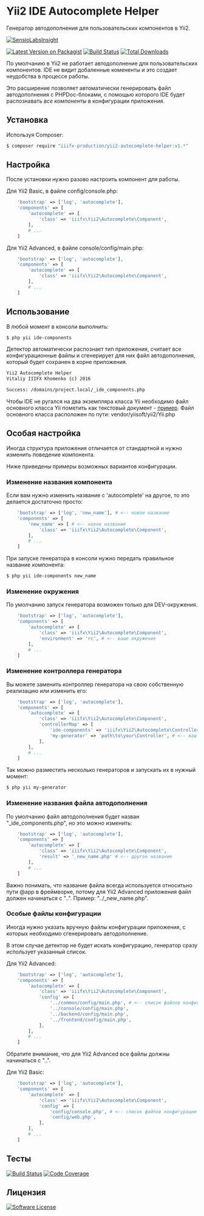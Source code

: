 # Yii2 IDE Autocomplete Helper

Генератор автодополнения для пользовательских компонентов в Yii2.

[![SensioLabsInsight](https://insight.sensiolabs.com/projects/38baa1e0-54e8-4cf8-bd30-3c76e8a44d9b/big.png)](https://insight.sensiolabs.com/projects/38baa1e0-54e8-4cf8-bd30-3c76e8a44d9b)

[![Latest Version on Packagist][ico-version]][link-packagist] [![Build Status][ico-travis]][link-travis]
[![Total Downloads][ico-downloads]][link-downloads] 

По умолчанию в Yii2 не работает автодополнение для пользовательских компонентов. IDE не видит добаленные комененты и это создает неудобства в процессе работы.

Это расширение позволяет автоматически генерировать файл автодополнения c PHPDoc-блоками, с помощью которого IDE будет распознавать _все компоненты_ в конфигурации приложения.

## Установка

Используя Composer:

``` bash
$ composer require "iiifx-production/yii2-autocomplete-helper:v1.*"
```

## Настройка

После установки нужно разово настроить компонент для работы.

Для Yii2 Basic, в файле config/console.php:
```php
    'bootstrap' => ['log', 'autocomplete'],
    'components' => [
        'autocomplete' => [
            'class' => 'iiifx\Yii2\Autocomplete\Component',
        ],
        # ...
    ]
```

Для Yii2 Advanced, в файле console/config/main.php:
```php
    'bootstrap' => ['log', 'autocomplete'],
    'components' => [
        'autocomplete' => [
            'class' => 'iiifx\Yii2\Autocomplete\Component',
        ],
        # ...
    ]
```

## Использование

В любой момент в консоли выполнить:
``` bash
$ php yii ide-components
```

Детектор автоматически распознает тип приложения, считает все конфигурационные файлы и сгенерирует для них файл автодополнения, который будет сохранен в корне приложения.
```bash
Yii2 Autocomplete Helper
Vitaliy IIIFX Khomenko (c) 2016

Success: /domains/project.local/_ide_components.php
```

Чтобы IDE не ругался на два экземпляра класса Yii необходимо файл основного класса Yii пометить как текстовый документ - [пример](images/mark-as-plain-text.png).
Файл основного класса расположен по пути: vendor/yiisoft/yii2/Yii.php

## Особая настройка

Иногда структура приложения отличается от стандартной и нужно изменить поведение компонента.

Ниже приведены примеры возможных вариантов конфигурации.

### Изменение названия компонента

Если вам нужно изменить название с 'autocomplete' на другое, то это делается достаточно просто:
```php
    'bootstrap' => ['log', 'new_name'], # <-- новое название
    'components' => [
        'new_name' => [ # <-- новое название
            'class' => 'iiifx\Yii2\Autocomplete\Component',
        ],
        # ...
    ]
```

При запуске генератора в консоли нужно передать правильное название компонента:
``` bash
$ php yii ide-components new_name
```

### Изменение окружения

По умолчанию запуск генератора возможен только для DEV-окружения.
```php
    'bootstrap' => ['log', 'autocomplete'],
    'components' => [
        'autocomplete' => [
            'class' => 'iiifx\Yii2\Autocomplete\Component',
            'environment' => 'rc', # <-- ваше окружение
        ],
        # ...
    ]
```

### Изменение контроллера генератора

Вы можете заменить контроллер генератора на свою собственную реализацию или изменить его:
```php
    'bootstrap' => ['log', 'autocomplete'],
    'components' => [
        'autocomplete' => [
            'class' => 'iiifx\Yii2\Autocomplete\Component',
            'controllerMap' => [
                'ide-components' => 'iiifx\Yii2\Autocomplete\Controller', # <-- контроллер генератора
                'my-generator' => 'path\to\your\Controller', # <-- ваш особый контроллер
            ],
        ],
        # ...
    ]
```

Так можно разместить несколько генераторов и запускать их в нужный момент:
``` bash
$ php yii my-generator
```

### Изменение названия файла автодополнения

По умолчанию файл автодополнения будет назван "_ide_components.php", но это можно изменить:
```php
    'bootstrap' => ['log', 'autocomplete'],
    'components' => [
        'autocomplete' => [
            'class' => 'iiifx\Yii2\Autocomplete\Component',
            'result' => '_new_name.php' # <-- другое название
        ],
        # ...
    ]
```

Важно понимать, что название файла всегда используется относитьно пути @app в фреймворке, потому для Yii2 Advanced приложения файл должен начинаться с "..". Пример: "../_new_name.php".

### Особые файлы конфигурации

Иногда нужно указать вручную файлы конфигурации приложения, с которых необходимо сгенерировать автодополнение.

В этом случае детектор не будет искать конфигурацию, генератор сразу использует указанный список.

Для Yii2 Advanced:
```php
    'bootstrap' => ['log', 'autocomplete'],
    'components' => [
        'autocomplete' => [
            'class' => 'iiifx\Yii2\Autocomplete\Component',
            'config' => [
                '../common/config/main.php', # <-- список файлов конфигурации
                '../console/config/main.php',
                '../backend/config/main.php',
                '../frontend/config/main.php',
            ],
        ],
        # ...
    ]
```

Обратите внимание, что для Yii2 Advanced все файлы должны начинаться с "..".

Для Yii2 Basic:
```php
    'bootstrap' => ['log', 'autocomplete'],
    'components' => [
        'autocomplete' => [
            'class' => 'iiifx\Yii2\Autocomplete\Component',
            'config' => [
                'config/console.php', # <-- список файлов конфигурации
                'config/web.php',
            ],
        ],
        # ...
    ]
```

## Тесты

[![Build Status][ico-travis]][link-travis] [![Code Coverage][ico-codecoverage]][link-scrutinizer]

## Лицензия

[![Software License][ico-license]](LICENSE.md)


[ico-version]: https://img.shields.io/packagist/v/iiifx-production/yii2-autocomplete-helper.svg
[ico-license]: https://img.shields.io/badge/license-MIT-brightgreen.svg
[ico-downloads]: https://img.shields.io/packagist/dt/iiifx-production/yii2-autocomplete-helper.svg
[ico-travis]: https://travis-ci.org/iiifx-production/yii2-autocomplete-helper.svg
[ico-scrutinizer]: https://scrutinizer-ci.com/g/iiifx-production/yii2-autocomplete-helper/badges/quality-score.png?b=master
[ico-codecoverage]: https://scrutinizer-ci.com/g/iiifx-production/yii2-autocomplete-helper/badges/coverage.png?b=master

[link-packagist]: https://packagist.org/packages/iiifx-production/yii2-autocomplete-helper
[link-downloads]: https://packagist.org/packages/iiifx-production/yii2-autocomplete-helper
[link-travis]: https://travis-ci.org/iiifx-production/yii2-autocomplete-helper
[link-scrutinizer]: https://scrutinizer-ci.com/g/iiifx-production/yii2-autocomplete-helper/?branch=master
